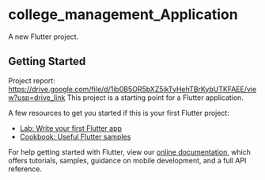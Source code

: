 # college_management_Application

A new Flutter project.

## Getting Started
Project report: https://drive.google.com/file/d/1ib0B5OR5bXZ5jkTyHehTBrKybUTKFAEE/view?usp=drive_link
This project is a starting point for a Flutter application.

A few resources to get you started if this is your first Flutter project:

- [Lab: Write your first Flutter app](https://flutter.dev/docs/get-started/codelab)
- [Cookbook: Useful Flutter samples](https://flutter.dev/docs/cookbook)

For help getting started with Flutter, view our
[online documentation](https://flutter.dev/docs), which offers tutorials,
samples, guidance on mobile development, and a full API reference.
